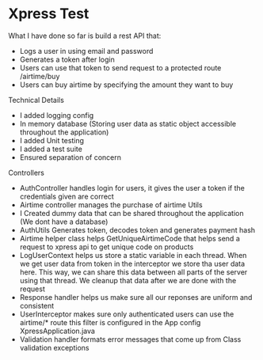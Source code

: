 # Xpress Test 

What I have done so far is build a rest
API that:

- Logs a user in using email and password
- Generates a token after login 
- Users can use that token to send request to a protected route /airtime/buy
- Users can buy airtime by specifying the amount they want to buy


Technical Details

- I added logging config
- In memory database (Storing user data as static object accessible
throughout the application)
- I added Unit testing 
- I added a test suite
- Ensured separation of concern 

Controllers
- AuthController handles login for users, it gives the user a token if the credentials given are correct 
- Airtime controller manages the purchase of airtime
Utils
- I Created dummy data that can be shared throughout the application (We dont have a database)
-  AuthUtils Generates token, decodes token and generates payment hash
- Airtime helper class helps GetUniqueAirtimeCode that helps send a request to xpress api to get unique code on products
- LogUserContext helps us store a static variable in each thread. When we get user data from token in the interceptor
we store tha user data here. This way, we can share this data between all parts of the server using that thread. We cleanup that data after we are done with the request
- Response handler helps us make sure all our reponses are uniform and consistent
- UserInterceptor makes sure only authenticated users can use the airtime/* route
this filter is configured in the App config XpressApplication.java
- Validation handler formats error messages that come up from Class validation exceptions 


